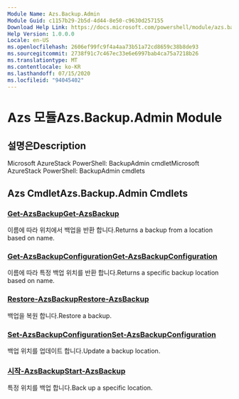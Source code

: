 ```yaml
---
Module Name: Azs.Backup.Admin
Module Guid: c1157b29-2b5d-4d44-8e50-c9630d257155
Download Help Link: https://docs.microsoft.com/powershell/module/azs.backup.admin
Help Version: 1.0.0.0
Locale: en-US
ms.openlocfilehash: 2606ef99fc9f4a4aa73b51a72cd8659c38b8de93
ms.sourcegitcommit: 2738f91c7c467ec33e6e6997bab4ca75a7218b26
ms.translationtype: MT
ms.contentlocale: ko-KR
ms.lasthandoff: 07/15/2020
ms.locfileid: "94045402"
---
```

# <span data-ttu-id="120b9-101">Azs 모듈</span><span class="sxs-lookup"><span data-stu-id="120b9-101">Azs.Backup.Admin Module</span></span>
## <span data-ttu-id="120b9-102">설명은</span><span class="sxs-lookup"><span data-stu-id="120b9-102">Description</span></span>
<span data-ttu-id="120b9-103">Microsoft AzureStack PowerShell: BackupAdmin cmdlet</span><span class="sxs-lookup"><span data-stu-id="120b9-103">Microsoft AzureStack PowerShell: BackupAdmin cmdlets</span></span>

## <span data-ttu-id="120b9-104">Azs Cmdlet</span><span class="sxs-lookup"><span data-stu-id="120b9-104">Azs.Backup.Admin Cmdlets</span></span>
### [<span data-ttu-id="120b9-105">Get-AzsBackup</span><span class="sxs-lookup"><span data-stu-id="120b9-105">Get-AzsBackup</span></span>](Get-AzsBackup.md)
<span data-ttu-id="120b9-106">이름에 따라 위치에서 백업을 반환 합니다.</span><span class="sxs-lookup"><span data-stu-id="120b9-106">Returns a backup from a location based on name.</span></span>

### [<span data-ttu-id="120b9-107">Get-AzsBackupConfiguration</span><span class="sxs-lookup"><span data-stu-id="120b9-107">Get-AzsBackupConfiguration</span></span>](Get-AzsBackupConfiguration.md)
<span data-ttu-id="120b9-108">이름에 따라 특정 백업 위치를 반환 합니다.</span><span class="sxs-lookup"><span data-stu-id="120b9-108">Returns a specific backup location based on name.</span></span>

### [<span data-ttu-id="120b9-109">Restore-AzsBackup</span><span class="sxs-lookup"><span data-stu-id="120b9-109">Restore-AzsBackup</span></span>](Restore-AzsBackup.md)
<span data-ttu-id="120b9-110">백업을 복원 합니다.</span><span class="sxs-lookup"><span data-stu-id="120b9-110">Restore a backup.</span></span>

### [<span data-ttu-id="120b9-111">Set-AzsBackupConfiguration</span><span class="sxs-lookup"><span data-stu-id="120b9-111">Set-AzsBackupConfiguration</span></span>](Set-AzsBackupConfiguration.md)
<span data-ttu-id="120b9-112">백업 위치를 업데이트 합니다.</span><span class="sxs-lookup"><span data-stu-id="120b9-112">Update a backup location.</span></span>

### [<span data-ttu-id="120b9-113">시작-AzsBackup</span><span class="sxs-lookup"><span data-stu-id="120b9-113">Start-AzsBackup</span></span>](Start-AzsBackup.md)
<span data-ttu-id="120b9-114">특정 위치를 백업 합니다.</span><span class="sxs-lookup"><span data-stu-id="120b9-114">Back up a specific location.</span></span>

